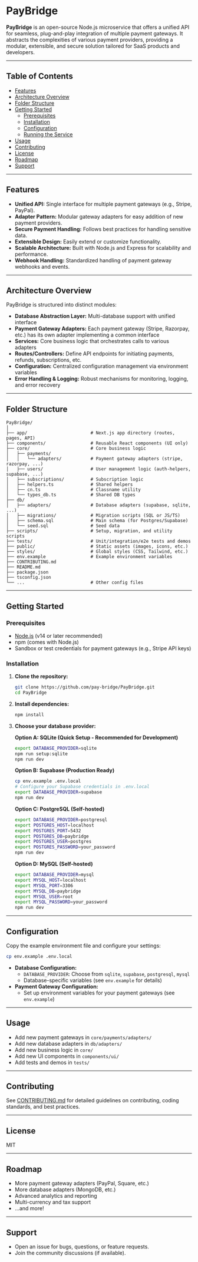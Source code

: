 # PayBridge

**PayBridge** is an open-source Node.js microservice that offers a unified API for seamless, plug-and-play integration of multiple payment gateways. It abstracts the complexities of various payment providers, providing a modular, extensible, and secure solution tailored for SaaS products and developers.

---

## Table of Contents

- [Features](#features)
- [Architecture Overview](#architecture-overview)
- [Folder Structure](#folder-structure)
- [Getting Started](#getting-started)
  - [Prerequisites](#prerequisites)
  - [Installation](#installation)
  - [Configuration](#configuration)
  - [Running the Service](#running-the-service)
- [Usage](#usage)
- [Contributing](#contributing)
- [License](#license)
- [Roadmap](#roadmap)
- [Support](#support)

---

## Features

- **Unified API:** Single interface for multiple payment gateways (e.g., Stripe, PayPal).
- **Adapter Pattern:** Modular gateway adapters for easy addition of new payment providers.
- **Secure Payment Handling:** Follows best practices for handling sensitive data.
- **Extensible Design:** Easily extend or customize functionality.
- **Scalable Architecture:** Built with Node.js and Express for scalability and performance.
- **Webhook Handling:** Standardized handling of payment gateway webhooks and events.

---

## Architecture Overview

PayBridge is structured into distinct modules:

- **Database Abstraction Layer:** Multi-database support with unified interface
- **Payment Gateway Adapters:** Each payment gateway (Stripe, Razorpay, etc.) has its own adapter implementing a common interface
- **Services:** Core business logic that orchestrates calls to various adapters
- **Routes/Controllers:** Define API endpoints for initiating payments, refunds, subscriptions, etc.
- **Configuration:** Centralized configuration management via environment variables
- **Error Handling & Logging:** Robust mechanisms for monitoring, logging, and error recovery

---

## Folder Structure

```
PayBridge/
│
├── app/                        # Next.js app directory (routes, pages, API)
├── components/                 # Reusable React components (UI only)
├── core/                       # Core business logic
│   ├── payments/
│   │   └── adapters/           # Payment gateway adapters (stripe, razorpay, ...)
│   ├── users/                  # User management logic (auth-helpers, supabase, ...)
│   ├── subscriptions/          # Subscription logic
│   ├── helpers.ts              # Shared helpers
│   ├── cn.ts                   # Classname utility
│   └── types_db.ts             # Shared DB types
├── db/
│   ├── adapters/               # Database adapters (supabase, sqlite, ...)
│   ├── migrations/             # Migration scripts (SQL or JS/TS)
│   ├── schema.sql              # Main schema (for Postgres/Supabase)
│   └── seed.sql                # Seed data
├── scripts/                    # Setup, migration, and utility scripts
├── tests/                      # Unit/integration/e2e tests and demos
├── public/                     # Static assets (images, icons, etc.)
├── styles/                     # Global styles (CSS, Tailwind, etc.)
├── env.example                 # Example environment variables
├── CONTRIBUTING.md
├── README.md
├── package.json
├── tsconfig.json
└── ...                         # Other config files
```

---

## Getting Started

### Prerequisites

- [Node.js](https://nodejs.org/) (v14 or later recommended)
- npm (comes with Node.js)
- Sandbox or test credentials for payment gateways (e.g., Stripe API keys)

### Installation

1. **Clone the repository:**
   ```bash
   git clone https://github.com/pay-bridge/PayBridge.git
   cd PayBridge
   ```

2. **Install dependencies:**
   ```bash
   npm install
   ```

3. **Choose your database provider:**

   **Option A: SQLite (Quick Setup - Recommended for Development)**
   ```bash
   export DATABASE_PROVIDER=sqlite
   npm run setup:sqlite
   npm run dev
   ```

   **Option B: Supabase (Production Ready)**
   ```bash
   cp env.example .env.local
   # Configure your Supabase credentials in .env.local
   export DATABASE_PROVIDER=supabase
   npm run dev
   ```

   **Option C: PostgreSQL (Self-hosted)**
   ```bash
   export DATABASE_PROVIDER=postgresql
   export POSTGRES_HOST=localhost
   export POSTGRES_PORT=5432
   export POSTGRES_DB=paybridge
   export POSTGRES_USER=postgres
   export POSTGRES_PASSWORD=your_password
   npm run dev
   ```

   **Option D: MySQL (Self-hosted)**
   ```bash
   export DATABASE_PROVIDER=mysql
   export MYSQL_HOST=localhost
   export MYSQL_PORT=3306
   export MYSQL_DB=paybridge
   export MYSQL_USER=root
   export MYSQL_PASSWORD=your_password
   npm run dev
   ```

---

## Configuration

Copy the example environment file and configure your settings:

```bash
cp env.example .env.local
```

- **Database Configuration:**
  - `DATABASE_PROVIDER`: Choose from `sqlite`, `supabase`, `postgresql`, `mysql`
  - Database-specific variables (see `env.example` for details)
- **Payment Gateway Configuration:**
  - Set up environment variables for your payment gateways (see `env.example`)

---

## Usage

- Add new payment gateways in `core/payments/adapters/`
- Add new database adapters in `db/adapters/`
- Add new business logic in `core/`
- Add new UI components in `components/ui/`
- Add tests and demos in `tests/`

---

## Contributing

See [CONTRIBUTING.md](./CONTRIBUTING.md) for detailed guidelines on contributing, coding standards, and best practices.

---

## License

MIT

---

## Roadmap

- More payment gateway adapters (PayPal, Square, etc.)
- More database adapters (MongoDB, etc.)
- Advanced analytics and reporting
- Multi-currency and tax support
- ...and more!

---

## Support

- Open an issue for bugs, questions, or feature requests.
- Join the community discussions (if available).
